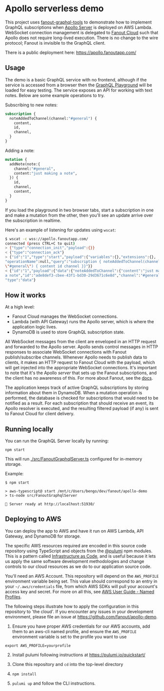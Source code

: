 # Apollo serverless demo

This project uses [fanout-graphql-tools](https://github.com/fanout/fanout-graphql-tools) to demonstrate how to implement GraphQL subscriptions when [Apollo Server](https://www.apollographql.com/) is deployed on AWS Lambda. WebSocket connection management is delegated to [Fanout Cloud](https://fanout.io) such that Apollo does not require long-lived execution. There is no change to the wire protocol; Fanout is invisible to the GraphQL client.

There is a public deployment here: https://apollo.fanoutapp.com/

## Usage

The demo is a basic GraphQL service with no frontend, although if the service is accessed from a browser then the [GraphQL Playground](https://github.com/prisma/graphql-playground) will be loaded for easy testing. The service exposes an API for working with text notes. Below are some example operations to try.

Subscribing to new notes:

```graphql
subscription {
  noteAddedToChannel(channel:"#general") {
    content,
    id,
    channel,
  }
}
```

Adding a note:

```graphql
mutation {
  addNote(note:{
    channel:"#general",
    content:"just making a note",
  }) {
    id,
    channel,
    content,
  }
}
```

If you load the playground in two browser tabs, start a subscription in one and make a mutation from the other, then you'll see an update arrive over the subscription in realtime.

Here's an example of listening for updates using `wscat`:

```sh
$ wscat -c wss://apollo.fanoutapp.com/
connected (press CTRL+C to quit)
> {"type":"connection_init","payload":{}}
< {"type":"connection_ack"}
> {"id":"1","type":"start","payload":{"variables":{},"extensions":{},
"operationName":null,"query":"subscription { noteAddedToChannel(channel: 
\"#general\") { content id channel }}"}}
< {"id":"1","payload":{"data":{"noteAddedToChannel":{"content":"just making 
a note","id":"ade8def3-cbee-43f1-bd30-29d3671c6e8d","channel":"#general"}}},
"type":"data"}
```

## How it works

At a high level:

* Fanout Cloud manages the WebSocket connections.
* Lambda (with API Gateway) runs the Apollo server, which is where the application logic lives.
* DynamoDB is used to store GraphQL subscription state.

All WebSocket messages from the client are enveloped in an HTTP request and forwarded to the Apollo server. Apollo sends control messages in HTTP responses to associate WebSocket connections with Fanout publish/subscribe channels. Whenever Apollo needs to publish data to clients, it makes an HTTP request to Fanout Cloud with the payload, which will get injected into the appropriate WebSocket connections. It's important to note that it's the Apollo *server* that sets up the Fanout subscriptions, and the client has no awareness of this. For more about Fanout, see the [docs](https://docs.fanout.io/docs).

The application keeps track of active GraphQL subscriptions by storing information about them in DynamoDB. When a mutation operation is performed, the database is checked for subscriptions that would need to be notified as a result. For each subscription that should receive an event, its Apollo resolver is executed, and the resulting filtered payload (if any) is sent to Fanout Cloud for client delivery.

## Running locally

You can run the GraphQL Server locally by running:

```
npm start
```

This will run [./src/FanoutGraphqlServer.ts](./src/FanoutGraphqlServer.ts) configured for in-memory storage.

Example:

```
$ npm start

> aws-typescript@ start /mnt/c/Users/bengo/dev/fanout/apollo-demo
> ts-node src/FanoutGraphqlServer

🚀 Server ready at http://localhost:51930/
```

## Deploying to AWS

You can deploy the app to AWS and have it run on AWS Lambda, API Gateway, and DynamoDB for storage.

The specific AWS resources required are encoded in this source code repository using TypeScript and objects from the [@pulumi](https://pulumi.io/quickstart/) npm modules. This is a pattern called [Infrastructure as Code](https://en.wikipedia.org/wiki/Infrastructure_as_code), and is useful because it lets us apply the same software development methodologies and change controls to our cloud resources as we do to our application source code.

You'll need an AWS Account. This repository will depend on the `AWS_PROFILE` environment variable being set.
This value should correspond to an entry in your `~/.aws/credentials` file, from which AWS SDKs will pull your account's access key and secret.
For more on all this, see [AWS User Guide - Named Profiles](https://docs.aws.amazon.com/cli/latest/userguide/cli-configure-profiles.html).

The following steps illustrate how to apply the configuration in this repository to 'the cloud'. If you encounter any issues in your development environment, please file an issue at https://github.com/fanout/apollo-demo.

1. Ensure you have proper AWS credentials for our AWS accounts, add them to an aws-cli named profile, and ensure the `AWS_PROFILE` environment variable is set to the profile you want to use

  ```
  export AWS_PROFILE=yourprofile
  ```

2. Install pulumi following instructions at https://pulumi.io/quickstart/

3. Clone this repository and `cd` into the top-level directory

4. `npm install`

5. `pulumi up` and follow the CLI instructions.
